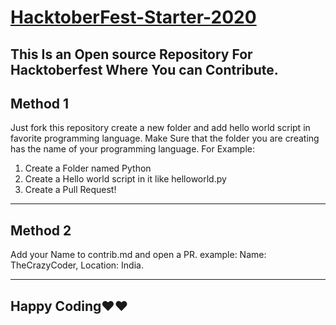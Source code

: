# [HacktoberFest-Starter-2020](https://hacktoberfest.digitalocean.com/)
This Is an Open source Repository For Hacktoberfest Where You can Contribute.
---
## Method 1
Just fork this repository create a new folder and add hello world script in favorite programming language.
Make Sure that the folder you are creating has the name of your programming language. 
For Example: 
1) Create a Folder named Python
2) Create a Hello world script in it like helloworld.py
3) Create a Pull Request!
---
## Method 2
Add your Name to contrib.md and open a PR. 
example: Name: TheCrazyCoder, Location: India.

---
## Happy Coding❤❤
